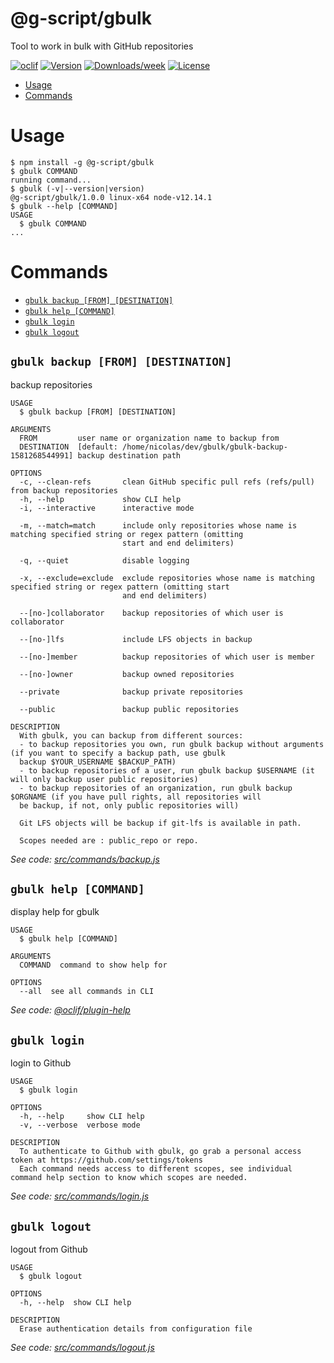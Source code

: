 @g-script/gbulk
===============

Tool to work in bulk with GitHub repositories

[![oclif](https://img.shields.io/badge/cli-oclif-brightgreen.svg)](https://oclif.io)
[![Version](https://img.shields.io/npm/v/@g-script/gbulk.svg)](https://npmjs.org/package/@g-script/gbulk)
[![Downloads/week](https://img.shields.io/npm/dw/@g-script/gbulk.svg)](https://npmjs.org/package/@g-script/gbulk)
[![License](https://img.shields.io/npm/l/@g-script/gbulk.svg)](https://github.com/g-script/gbulk/blob/master/package.json)

<!-- toc -->
* [Usage](#usage)
* [Commands](#commands)
<!-- tocstop -->
# Usage
<!-- usage -->
```sh-session
$ npm install -g @g-script/gbulk
$ gbulk COMMAND
running command...
$ gbulk (-v|--version|version)
@g-script/gbulk/1.0.0 linux-x64 node-v12.14.1
$ gbulk --help [COMMAND]
USAGE
  $ gbulk COMMAND
...
```
<!-- usagestop -->
# Commands
<!-- commands -->
* [`gbulk backup [FROM] [DESTINATION]`](#gbulk-backup-from-destination)
* [`gbulk help [COMMAND]`](#gbulk-help-command)
* [`gbulk login`](#gbulk-login)
* [`gbulk logout`](#gbulk-logout)

## `gbulk backup [FROM] [DESTINATION]`

backup repositories

```
USAGE
  $ gbulk backup [FROM] [DESTINATION]

ARGUMENTS
  FROM         user name or organization name to backup from
  DESTINATION  [default: /home/nicolas/dev/gbulk/gbulk-backup-1581268544991] backup destination path

OPTIONS
  -c, --clean-refs       clean GitHub specific pull refs (refs/pull) from backup repositories
  -h, --help             show CLI help
  -i, --interactive      interactive mode

  -m, --match=match      include only repositories whose name is matching specified string or regex pattern (omitting
                         start and end delimiters)

  -q, --quiet            disable logging

  -x, --exclude=exclude  exclude repositories whose name is matching specified string or regex pattern (omitting start
                         and end delimiters)

  --[no-]collaborator    backup repositories of which user is collaborator

  --[no-]lfs             include LFS objects in backup

  --[no-]member          backup repositories of which user is member

  --[no-]owner           backup owned repositories

  --private              backup private repositories

  --public               backup public repositories

DESCRIPTION
  With gbulk, you can backup from different sources:
  - to backup repositories you own, run gbulk backup without arguments (if you want to specify a backup path, use gbulk 
  backup $YOUR_USERNAME $BACKUP_PATH)
  - to backup repositories of a user, run gbulk backup $USERNAME (it will only backup user public repositories)
  - to backup repositories of an organization, run gbulk backup $ORGNAME (if you have pull rights, all repositories will 
  be backup, if not, only public repositories will)

  Git LFS objects will be backup if git-lfs is available in path.

  Scopes needed are : public_repo or repo.
```

_See code: [src/commands/backup.js](https://github.com/g-script/gbulk/blob/v1.0.0/src/commands/backup.js)_

## `gbulk help [COMMAND]`

display help for gbulk

```
USAGE
  $ gbulk help [COMMAND]

ARGUMENTS
  COMMAND  command to show help for

OPTIONS
  --all  see all commands in CLI
```

_See code: [@oclif/plugin-help](https://github.com/oclif/plugin-help/blob/v2.2.3/src/commands/help.ts)_

## `gbulk login`

login to Github

```
USAGE
  $ gbulk login

OPTIONS
  -h, --help     show CLI help
  -v, --verbose  verbose mode

DESCRIPTION
  To authenticate to Github with gbulk, go grab a personal access token at https://github.com/settings/tokens
  Each command needs access to different scopes, see individual command help section to know which scopes are needed.
```

_See code: [src/commands/login.js](https://github.com/g-script/gbulk/blob/v1.0.0/src/commands/login.js)_

## `gbulk logout`

logout from Github

```
USAGE
  $ gbulk logout

OPTIONS
  -h, --help  show CLI help

DESCRIPTION
  Erase authentication details from configuration file
```

_See code: [src/commands/logout.js](https://github.com/g-script/gbulk/blob/v1.0.0/src/commands/logout.js)_
<!-- commandsstop -->
